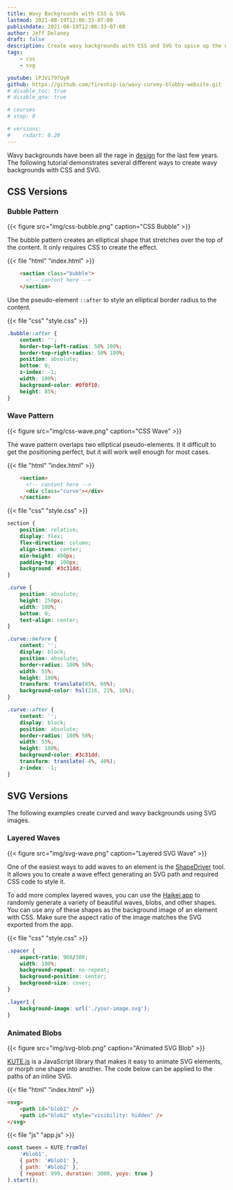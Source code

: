 ```yaml
---
title: Wavy Backgrounds with CSS & SVG
lastmod: 2021-08-19T12:06:33-07:00
publishdate: 2021-08-19T12:06:33-07:00
author: Jeff Delaney
draft: false
description: Create wavy backgrounds with CSS and SVG to spice up the design of your homepage
tags: 
    - css
    - svg

youtube: lPJVi797Uy0
github: https://github.com/fireship-io/wavy-curvey-blobby-website.git
# disable_toc: true
# disable_qna: true

# courses
# step: 0

# versions:
#    rxdart: 0.20
---
```


Wavy backgrounds have been all the rage in [design](https://designshack.net/articles/graphics/design-trend-waves-soft-lines/) for the last few years. The following tutorial demonstrates several different ways to create wavy backgrounds with CSS and SVG.

## CSS Versions

### Bubble Pattern

{{< figure src="img/css-bubble.png" caption="CSS Bubble" >}}

The bubble pattern creates an elliptical shape that stretches over the top of the content. It only requires CSS to create the effect.

{{< file "html" "index.html" >}}
```html
    <section class="bubble">
      <!-- content here -->
    </section>
```

Use the pseudo-element `::after` to style an elliptical border radius to the content.

{{< file "css" "style.css" >}}
```css
.bubble::after {
    content: '';
    border-top-left-radius: 50% 100%;
    border-top-right-radius: 50% 100%;
    position: absolute;
    bottom: 0;
    z-index: -1;
    width: 100%;
    background-color: #0f0f10;
    height: 85%;
}
```

### Wave Pattern

{{< figure src="img/css-wave.png" caption="CSS Wave" >}}

The wave pattern overlaps two elliptical pseudo-elements. It it difficult to get the positioning perfect, but it will work well enough for most cases.

{{< file "html" "index.html" >}}
```html
    <section>
      <!-- content here -->
      <div class="curve"></div>
    </section>
```

{{< file "css" "style.css" >}}
```css
section {
    position: relative;
    display: flex;
    flex-direction: column;
    align-items: center;
    min-height: 400px;
    padding-top: 100px;
    background: #3c31dd;
}

.curve {
    position: absolute;
    height: 250px;
    width: 100%;
    bottom: 0;
    text-align: center;
}

.curve::before {
    content: '';
    display: block;
    position: absolute;
    border-radius: 100% 50%;
    width: 55%;
    height: 100%;
    transform: translate(85%, 60%);
    background-color: hsl(216, 21%, 16%);
}

.curve::after {
    content: '';
    display: block;
    position: absolute;
    border-radius: 100% 50%;
    width: 55%;
    height: 100%;
    background-color: #3c31dd;
    transform: translate(-4%, 40%);
    z-index: -1;
}

```

## SVG Versions

The following examples create curved and wavy backgrounds using SVG images.

### Layered Waves

{{< figure src="img/svg-wave.png" caption="Layered SVG Wave" >}}

One of the easiest ways to add waves to an element is the [ShapeDriver](https://www.shapedivider.app/) tool. It allows you to create a wave effect generating an SVG path and required CSS code to style it.

To add more complex layered waves, you can use the [Haikei app](https://haikei.app/) to randomly generate a variety of beautiful waves, blobs, and other shapes. You can use any of these shapes as the background image of an element with CSS. Make sure the aspect ratio of the image matches the SVG exported from the app.

{{< file "css" "style.css" >}}
```css
.spacer {
    aspect-ratio: 960/300;
    width: 100%;
    background-repeat: no-repeat;
    background-position: center;
    background-size: cover;
}

.layer1 {
    background-image: url('./your-image.svg');
}
```

### Animated Blobs

{{< figure src="img/svg-blob.png" caption="Animated SVG Blob" >}}

[KUTE.js](http://thednp.github.io/kute.js/svgTransform.html) is a JavaScript library that makes it easy to animate SVG elements, or morph one shape into another. The code below can be applied to the paths of an inline SVG. 

{{< file "html" "index.html" >}}
```html
<svg>
    <path id="blob1" />
    <path id="blob2" style="visibility: hidden" />
</svg>
```

{{< file "js" "app.js" >}}
```javascript
const tween = KUTE.fromTo(
    '#blob1',
    { path: '#blob1' },
    { path: '#blob2' },
    { repeat: 999, duration: 3000, yoyo: true }
).start();
```

